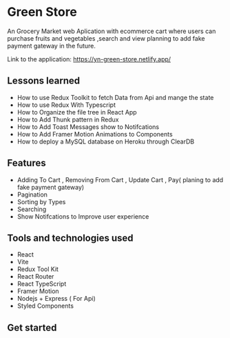 # Green Store

An Grocery Market web Aplication with ecommerce cart where users can purchase fruits and vegetables ,search and view
planning to add fake payment gateway in the future.

Link to the application: https://yn-green-store.netlify.app/


## Lessons learned

- How to use Redux Toolkit to fetch Data from Api and mange the state
- How to use Redux With Typescript
- How to Organize the file tree in React App
- How to Add Thunk pattern in Redux
- How to Add Toast Messages show to Notifcations
- How to Add Framer Motion Animations to Components
- How to deploy a MySQL database on Heroku through ClearDB

## Features

- Adding To Cart , Removing From Cart , Update Cart , Pay( planing to add fake payment gateway)
- Pagination
- Sorting by Types
- Searching
- Show Notifcations to Improve user experience

## Tools and technologies used

- React 
- Vite
- Redux Tool Kit
- React Router
- React TypeScript
- Framer Motion
- Nodejs + Express ( For Api)
- Styled Components


## Get started

